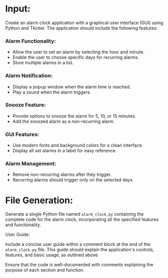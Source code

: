 # Input:

Create an alarm clock application with a graphical user interface (GUI) using Python and Tkinter. The application should include the following features:

### Alarm Functionality:
- Allow the user to set an alarm by selecting the hour and minute.
- Enable the user to choose specific days for recurring alarms.
- Store multiple alarms in a list.

### Alarm Notification:
- Display a popup window when the alarm time is reached.
- Play a sound when the alarm triggers.

### Snooze Feature:
- Provide options to snooze the alarm for 5, 10, or 15 minutes.
- Add the snoozed alarm as a non-recurring alarm.

### GUI Features:
- Use modern fonts and background colors for a clean interface.
- Display all set alarms in a label for easy reference.

### Alarm Management:
- Remove non-recurring alarms after they trigger.
- Recurring alarms should trigger only on the selected days.

# File Generation:

Generate a single Python file named `alarm_clock.py` containing the complete code for the alarm clock, incorporating all the specified features and functionality.

User Guide:

Include a concise user guide within a comment block at the end of the `alarm_clock.py` file. This guide should explain the application's controls, features, and basic usage, as outlined above.

Ensure that the code is well-documented with comments explaining the purpose of each section and function.